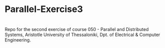 # Parallel-Exercise3

#
Repo for the second exercise of course 050 - Parallel and Distributed Systems, Aristotle University of Thessaloniki, Dpt. of Electrical & Computer Engineering.

